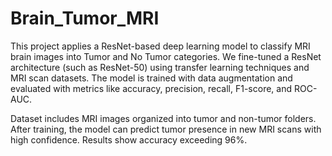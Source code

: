 # Brain_Tumor_MRI

This project applies a ResNet-based deep learning model to classify MRI brain images into Tumor and No Tumor categories. We fine-tuned a ResNet architecture (such as ResNet-50) using transfer learning techniques and MRI scan datasets. The model is trained with data augmentation and evaluated with metrics like accuracy, precision, recall, F1-score, and ROC-AUC.

Dataset includes MRI images organized into tumor and non-tumor folders. After training, the model can predict tumor presence in new MRI scans with high confidence. Results show accuracy exceeding 96%.
